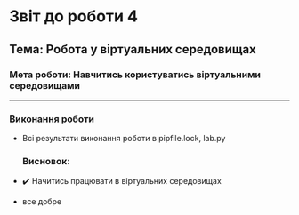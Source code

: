# Звіт до роботи 4
## Тема: Робота у віртуальних середовищах
### Мета роботи: Навчитись користуватись віртуальними середовищами
---
### Виконання роботи
- Всі результати виконання роботи в pipfile.lock, lab.py
    ### Висновок: 

- :heavy_check_mark: Начитись працювати в віртуальних середовищах
- все добре
